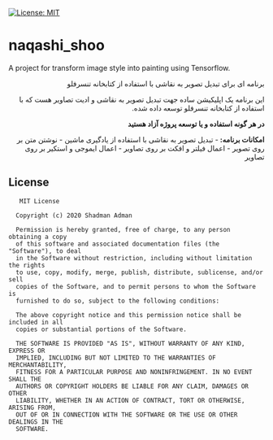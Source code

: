 [![License: MIT](https://img.shields.io/badge/License-MIT-yellow.svg)](https://opensource.org/licenses/MIT)

# naqashi_shoo
A project for transform image style into painting using Tensorflow.

<p dir='rtl' align='right'> 
 برنامه ای برای تبدیل تصویر به نقاشی با استفاده از کتابخانه تنسرفلو
</p>

<p dir='rtl' align='right'> 
این برنامه یک اپلیکیشن ساده جهت تبدیل تصویر به نقاشی و ادیت تصاویر هست که با استفاده از کتابخانه تنسرفلو توسعه داده شده. 
</p>

<p dir='rtl' align='right'> 
<b>در هر گونه استفاده و یا توسعه پروژه آزاد هستید 
 </b>
</p>

<p dir='rtl' align='right'> 
<b>امکانات برنامه: 
 </b>
 - تبدیل تصویر به نقاشی با استفاده از یادگیری ماشین
 - نوشتن متن بر روی تصویر
 - اعمال فیلتر و افکت بر روی تصاویر
 - اعمال ایموجی و استکیر بر روی تصاویر
</p>





## License

       MIT License

      Copyright (c) 2020 Shadman Adman

      Permission is hereby granted, free of charge, to any person obtaining a copy
      of this software and associated documentation files (the "Software"), to deal
      in the Software without restriction, including without limitation the rights
      to use, copy, modify, merge, publish, distribute, sublicense, and/or sell
      copies of the Software, and to permit persons to whom the Software is
      furnished to do so, subject to the following conditions:

      The above copyright notice and this permission notice shall be included in all
      copies or substantial portions of the Software.

      THE SOFTWARE IS PROVIDED "AS IS", WITHOUT WARRANTY OF ANY KIND, EXPRESS OR
      IMPLIED, INCLUDING BUT NOT LIMITED TO THE WARRANTIES OF MERCHANTABILITY,
      FITNESS FOR A PARTICULAR PURPOSE AND NONINFRINGEMENT. IN NO EVENT SHALL THE
      AUTHORS OR COPYRIGHT HOLDERS BE LIABLE FOR ANY CLAIM, DAMAGES OR OTHER
      LIABILITY, WHETHER IN AN ACTION OF CONTRACT, TORT OR OTHERWISE, ARISING FROM,
      OUT OF OR IN CONNECTION WITH THE SOFTWARE OR THE USE OR OTHER DEALINGS IN THE
      SOFTWARE.
